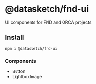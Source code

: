# @datasketch/fnd-ui

UI components for FND and ORCA projects

## Install

```zsh
npm i @datasketch/fnd-ui
```

### Components

- Button
- LightboxImage